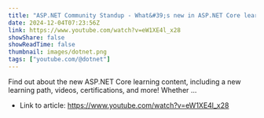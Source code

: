 ```yaml
---
title: "ASP.NET Community Standup - What&#39;s new in ASP.NET Core learning content"
date: 2024-12-04T07:23:56Z
link: https://www.youtube.com/watch?v=eW1XE4l_x28
showShare: false
showReadTime: false
thumbnail: images/dotnet.png
tags: ["youtube.com/@dotnet"]
---
```

Find out about the new ASP.NET Core learning content, including a new learning path, videos, certifications, and more! Whether ...

- Link to article: https://www.youtube.com/watch?v=eW1XE4l_x28